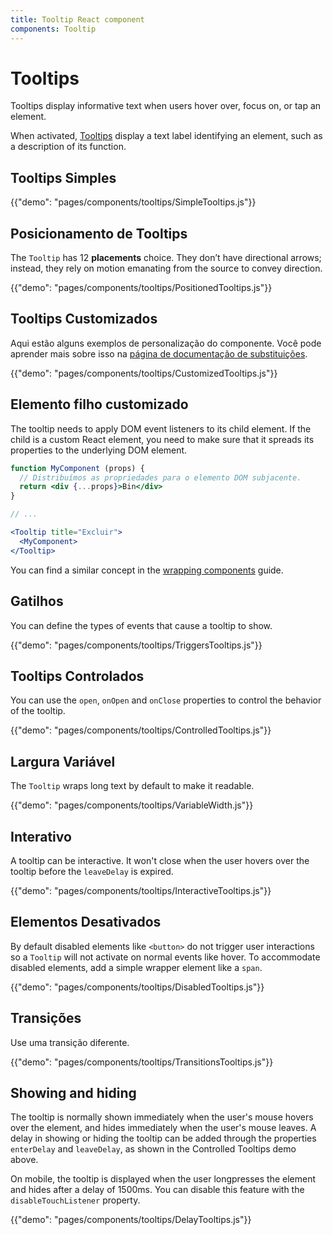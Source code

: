 ```yaml
---
title: Tooltip React component
components: Tooltip
---
```


# Tooltips

<p class="description">Tooltips display informative text when users hover over, focus on, or tap an element.</p>

When activated, [Tooltips](https://material.io/design/components/tooltips.html) display a text label identifying an element, such as a description of its function.

## Tooltips Simples

{{"demo": "pages/components/tooltips/SimpleTooltips.js"}}

## Posicionamento de Tooltips

The `Tooltip` has 12 **placements** choice. They don’t have directional arrows; instead, they rely on motion emanating from the source to convey direction.

{{"demo": "pages/components/tooltips/PositionedTooltips.js"}}

## Tooltips Customizados

Aqui estão alguns exemplos de personalização do componente. Você pode aprender mais sobre isso na [página de documentação de substituições](/customization/components/).

{{"demo": "pages/components/tooltips/CustomizedTooltips.js"}}

## Elemento filho customizado

The tooltip needs to apply DOM event listeners to its child element. If the child is a custom React element, you need to make sure that it spreads its properties to the underlying DOM element.

```jsx
function MyComponent (props) {
  // Distribuímos as propriedades para o elemento DOM subjacente.
  return <div {...props}>Bin</div>
}

// ...

<Tooltip title="Excluir">
  <MyComponent>
</Tooltip>
```

You can find a similar concept in the [wrapping components](/guides/composition/#wrapping-components) guide.

## Gatilhos

You can define the types of events that cause a tooltip to show.

{{"demo": "pages/components/tooltips/TriggersTooltips.js"}}

## Tooltips Controlados

You can use the `open`, `onOpen` and `onClose` properties to control the behavior of the tooltip.

{{"demo": "pages/components/tooltips/ControlledTooltips.js"}}

## Largura Variável

The `Tooltip` wraps long text by default to make it readable.

{{"demo": "pages/components/tooltips/VariableWidth.js"}}

## Interativo

A tooltip can be interactive. It won't close when the user hovers over the tooltip before the `leaveDelay` is expired.

{{"demo": "pages/components/tooltips/InteractiveTooltips.js"}}

## Elementos Desativados

By default disabled elements like `<button>` do not trigger user interactions so a `Tooltip` will not activate on normal events like hover. To accommodate disabled elements, add a simple wrapper element like a `span`.

{{"demo": "pages/components/tooltips/DisabledTooltips.js"}}

## Transições

Use uma transição diferente.

{{"demo": "pages/components/tooltips/TransitionsTooltips.js"}}

## Showing and hiding

The tooltip is normally shown immediately when the user's mouse hovers over the element, and hides immediately when the user's mouse leaves. A delay in showing or hiding the tooltip can be added through the properties `enterDelay` and `leaveDelay`, as shown in the Controlled Tooltips demo above.

On mobile, the tooltip is displayed when the user longpresses the element and hides after a delay of 1500ms. You can disable this feature with the `disableTouchListener` property.

{{"demo": "pages/components/tooltips/DelayTooltips.js"}}